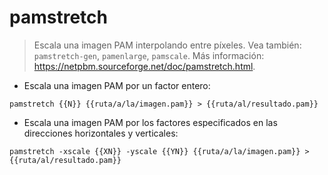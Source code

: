 # pamstretch

> Escala una imagen PAM interpolando entre píxeles.
> Vea también: `pamstretch-gen`, `pamenlarge`, `pamscale`.
> Más información: <https://netpbm.sourceforge.net/doc/pamstretch.html>.

- Escala una imagen PAM por un factor entero:

`pamstretch {{N}} {{ruta/a/la/imagen.pam}} > {{ruta/al/resultado.pam}}`

- Escala una imagen PAM por los factores especificados en las direcciones horizontales y verticales:

`pamstretch -xscale {{XN}} -yscale {{YN}} {{ruta/a/la/imagen.pam}} > {{ruta/al/resultado.pam}}`
